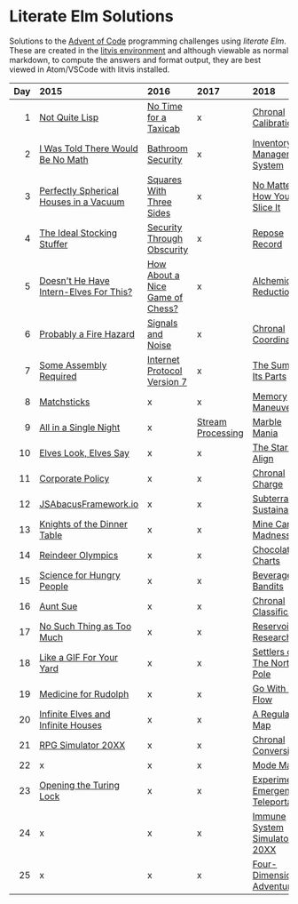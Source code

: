 # Literate Elm Solutions

Solutions to the [Advent of Code](http://adventofcode.com) programming challenges using _literate Elm_.
These are created in the [litvis environment](https://github.com/gicentre/litvis) and although viewable as normal markdown, to compute the answers and format output, they are best viewed in Atom/VSCode with litvis installed.

| Day | 2015                                                  | 2016                                           | 2017                             | 2018                                                |
| --: | :---------------------------------------------------- | :--------------------------------------------- | :------------------------------- | :-------------------------------------------------- |
|   1 | [Not Quite Lisp](d01_2015.md)                         | [No Time for a Taxicab](d01_2016.md)           | x                                | [Chronal Calibration](d01_2018.md)                  |
|   2 | [I Was Told There Would Be No Math](d02_2015.md)      | [Bathroom Security](d02_2016.md)               | x                                | [Inventory Management System](d02_2018.md)          |
|   3 | [Perfectly Spherical Houses in a Vacuum](d03_2015.md) | [Squares With Three Sides](d03_2016.md)        | x                                | [No Matter How You Slice It](d03_2018.md)           |
|   4 | [The Ideal Stocking Stuffer](d04_2015.md)             | [Security Through Obscurity](d04_2016.md)      | x                                | [Repose Record](d04_2018.md)                        |
|   5 | [Doesn't He Have Intern-Elves For This?](d05_2015.md) | [How About a Nice Game of Chess?](d05_2016.md) | x                                | [Alchemical Reduction](d05_2018.md)                 |
|   6 | [Probably a Fire Hazard](d06_2015.md)                 | [Signals and Noise](d06_2016.md)               | x                                | [Chronal Coordinates](d06_2018.md)                  |
|   7 | [Some Assembly Required](d07_2015.md)                 | [Internet Protocol Version 7](d07_2016.md)     | x                                | [The Sum of Its Parts](d07_2018.md)                 |
|   8 | [Matchsticks](d08_2015.md)                            | x                                              | x                                | [Memory Maneuver](d08_2018.md)                      |
|   9 | [All in a Single Night](d09_2015.md)                  | x                                              | [Stream Processing](d09_2017.md) | [Marble Mania](d09_2018.md)                         |
|  10 | [Elves Look, Elves Say](d10_2015.md)                  | x                                              | x                                | [The Stars Align](d10_2018.md)                      |
|  11 | [Corporate Policy](d11_2015.md)                       | x                                              | x                                | [Chronal Charge](d11_2018.md)                       |
|  12 | [JSAbacusFramework.io](d12_2015.md)                   | x                                              | x                                | [Subterranean Sustainability](d12_2018.md)          |
|  13 | [Knights of the Dinner Table](d13_2015.md)            | x                                              | x                                | [Mine Cart Madness](d13_2018.md)                    |
|  14 | [Reindeer Olympics](d14_2015.md)                      | x                                              | x                                | [Chocolate Charts](d14_2018.md)                     |
|  15 | [Science for Hungry People](d15_2015.md)              | x                                              | x                                | [Beverage Bandits](d15_2018.md)                     |
|  16 | [Aunt Sue](d16_2015.md)                               | x                                              | x                                | [Chronal Classification](d16_2018.md)               |
|  17 | [No Such Thing as Too Much](d17_2015.md)              | x                                              | x                                | [Reservoir Research](d17_2018.md)                   |
|  18 | [Like a GIF For Your Yard](d18_2015.md)               | x                                              | x                                | [Settlers of The North Pole](d18_2018.md)           |
|  19 | [Medicine for Rudolph](d19_2015.md)                   | x                                              | x                                | [ Go With The Flow](d19_2018.md)                    |
|  20 | [Infinite Elves and Infinite Houses](d20_2015.md)     | x                                              | x                                | [ A Regular Map](d20_2018.md)                       |
|  21 | [RPG Simulator 20XX](d21_2015.md)                     | x                                              | x                                | [Chronal Conversion](d21_2018.md)                   |
|  22 | x                                                     | x                                              | x                                | [Mode Maze](d22_2018.md)                            |
|  23 | [Opening the Turing Lock](d23_2015.md)                | x                                              | x                                | [Experimental Emergency Teleportation](d23_2018.md) |
|  24 | x                                                     | x                                              | x                                | [Immune System Simulator 20XX](d24_2018.md)         |
|  25 | x                                                     | x                                              | x                                | [Four-Dimensional Adventure](d25_2018.md)           |
